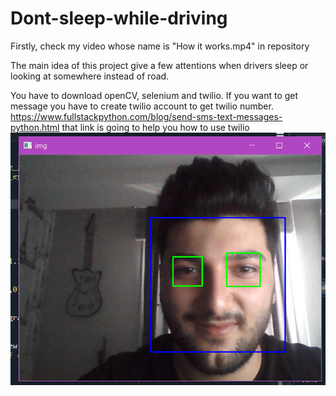 # Dont-sleep-while-driving
Firstly, check my video whose name is "How it works.mp4" in repository

The main idea of this project give a few attentions when drivers sleep or looking at somewhere instead of road.

You have to download openCV, selenium and twilio.
If you want to get message you have to create twilio account to get twilio number.
https://www.fullstackpython.com/blog/send-sms-text-messages-python.html  that link is going to help you how to use twilio
![detection](detection.png)

